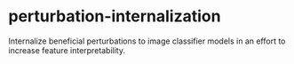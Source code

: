 # perturbation-internalization
Internalize beneficial perturbations to image classifier models in an effort to increase feature interpretability.
